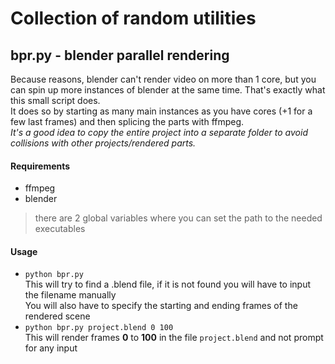 # Collection of random utilities

## bpr.py - blender parallel rendering
Because reasons, blender can't render video on more than 1 core, but you can spin up more instances of blender at the same time. That's exactly what this small script does.  
It does so by starting as many main instances as you have cores (+1 for a few last frames) and then splicing the parts with ffmpeg.  
*It's a good idea to copy the entire project into a separate folder to avoid collisions with other projects/rendered parts.*

#### Requirements
- ffmpeg
- blender
> there are 2 global variables where you can set the path to the needed executables

#### Usage
- `python bpr.py`  
    This will try to find a .blend file, if it is not found you will have to input the filename manually  
    You will also have to specify the starting and ending frames of the rendered scene
- `python bpr.py project.blend 0 100`  
    This will render frames **0** to **100** in the file `project.blend` and not prompt for any input

